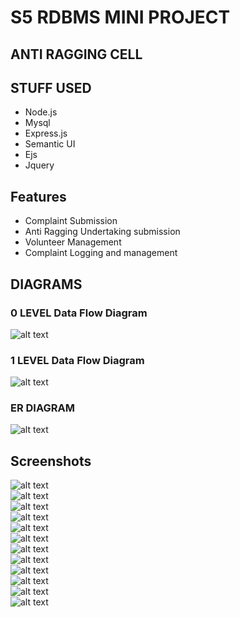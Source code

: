 # S5 RDBMS MINI PROJECT
## ANTI RAGGING CELL

## STUFF USED
* Node.js
* Mysql
* Express.js
* Semantic UI
* Ejs
* Jquery

## Features
* Complaint Submission
* Anti Ragging Undertaking submission
* Volunteer Management
* Complaint Logging and management

## DIAGRAMS
### 0 LEVEL Data Flow Diagram
![alt text](https://github.com/Gotham13121997/RDBMS-Mini-Project-Anti-Ragging-Cell/blob/master/diagrams/dfd0.jpg)  
### 1 LEVEL Data Flow Diagram
![alt text](https://github.com/Gotham13121997/RDBMS-Mini-Project-Anti-Ragging-Cell/blob/master/diagrams/dfd1.jpg)  
### ER DIAGRAM
![alt text](https://github.com/Gotham13121997/RDBMS-Mini-Project-Anti-Ragging-Cell/blob/master/diagrams/er_diagram.jpg)  

## Screenshots
![alt text](https://github.com/Gotham13121997/RDBMS-Mini-Project-Anti-Ragging-Cell/blob/master/screenshots/1.png)  
![alt text](https://github.com/Gotham13121997/RDBMS-Mini-Project-Anti-Ragging-Cell/blob/master/screenshots/2.png)  
![alt text](https://github.com/Gotham13121997/RDBMS-Mini-Project-Anti-Ragging-Cell/blob/master/screenshots/3.png)  
![alt text](https://github.com/Gotham13121997/RDBMS-Mini-Project-Anti-Ragging-Cell/blob/master/screenshots/4.png)  
![alt text](https://github.com/Gotham13121997/RDBMS-Mini-Project-Anti-Ragging-Cell/blob/master/screenshots/5.png)  
![alt text](https://github.com/Gotham13121997/RDBMS-Mini-Project-Anti-Ragging-Cell/blob/master/screenshots/6.png)  
![alt text](https://github.com/Gotham13121997/RDBMS-Mini-Project-Anti-Ragging-Cell/blob/master/screenshots/7.png)  
![alt text](https://github.com/Gotham13121997/RDBMS-Mini-Project-Anti-Ragging-Cell/blob/master/screenshots/8.png)  
![alt text](https://github.com/Gotham13121997/RDBMS-Mini-Project-Anti-Ragging-Cell/blob/master/screenshots/9.png)  
![alt text](https://github.com/Gotham13121997/RDBMS-Mini-Project-Anti-Ragging-Cell/blob/master/screenshots/10.png)  
![alt text](https://github.com/Gotham13121997/RDBMS-Mini-Project-Anti-Ragging-Cell/blob/master/screenshots/11.png)  
![alt text](https://github.com/Gotham13121997/RDBMS-Mini-Project-Anti-Ragging-Cell/blob/master/screenshots/12.png)  
